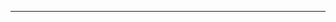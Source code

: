 <!--
CO_OP_TRANSLATOR_METADATA:
{
  "original_hash": "d728344bb154722a868f154d06fc9786",
  "translation_date": "2025-08-26T13:20:39+00:00",
  "source_file": "README.md",
  "language_code": "ur"
}
-->



---

